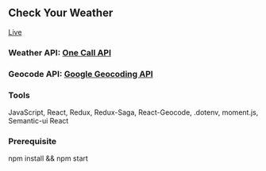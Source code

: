 ## Check Your Weather ##
[Live](https://stoic-meitner-ecf895.netlify.app/)

### Weather API: [One Call API](https://openweathermap.org/api/one-call-api)
### Geocode API: [Google Geocoding API](https://developers.google.com/maps/documentation/geocoding/start) 

### Tools
JavaScript, React, Redux, Redux-Saga, React-Geocode, .dotenv, moment.js, Semantic-ui React

### Prerequisite

npm install && npm start
